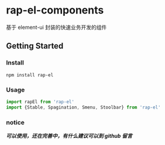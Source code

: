 # rap-el-components

基于 element-ui 封装的快速业务开发的组件

## Getting Started

### Install

```shell
npm install rap-el
```

### Usage

```javascript
import rapEl from 'rap-el'
import {Stable, Spagination, Smenu, Stoolbar} from 'rap-el'
```

### notice

**_可以使用，还在完善中，有什么建议可以到 github 留言_**
